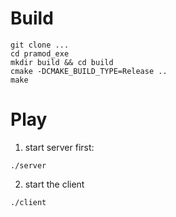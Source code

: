 

# Build

```
git clone ...
cd pramod_exe
mkdir build && cd build
cmake -DCMAKE_BUILD_TYPE=Release ..
make
```

# Play
1. start server first:
```
./server
```
2. start the client
```
./client
```
